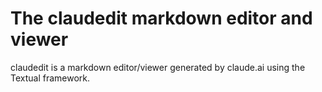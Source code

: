 # The claudedit markdown editor and viewer

claudedit is a markdown editor/viewer generated by claude.ai using the Textual framework.

